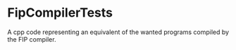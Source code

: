 # FipCompilerTests
A cpp code representing an equivalent of the wanted programs compiled by the FIP compiler. 
